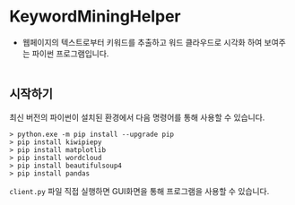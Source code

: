 # KeywordMiningHelper
- 웹페이지의 텍스트로부터 키워드를 추출하고 워드 클라우드로 시각화 하여 보여주는 파이썬 프로그램입니다.
<br><br>


## 시작하기

최신 버전의 파이썬이 설치된 환경에서 다음 명령어를 통해 사용할 수 있습니다.  
```
> python.exe -m pip install --upgrade pip
> pip install kiwipiepy
> pip install matplotlib
> pip install wordcloud
> pip install beautifulsoup4
> pip install pandas
```

`client.py` 파일 직접 실행하면 GUI화면을 통해 프로그램을 사용할 수 있습니다.

<br><br>
